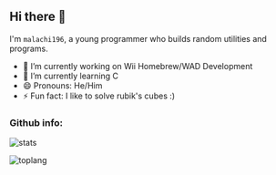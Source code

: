 ## Hi there 👋
I'm `malachi196`, a young programmer who builds random utilities and programs.

- 🔭 I’m currently working on Wii Homebrew/WAD Development
- 🌱 I’m currently learning C
- 😄 Pronouns: He/Him
- ⚡ Fun fact: I like to solve rubik's cubes :)

### Github info:

![stats](https://github-readme-stats.vercel.app/api?username=malachi196&theme=tokyonight)

![toplang](https://github-readme-stats.vercel.app/api/top-langs?username=malachi196&theme=tokyonight)
